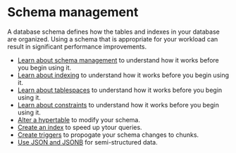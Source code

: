 # Schema management
A database schema defines how the tables and indexes in your database are
organized. Using a schema that is appropriate for your workload can result in
significant performance improvements.

*   [Learn about schema management][about-schema] to understand how it works
    before you begin using it.
*   [Learn about indexing][about-indexing] to understand how it works before you
    begin using it.
*   [Learn about tablespaces][about-tablespaces] to understand how it works before
    you begin using it.
*   [Learn about constraints][about-constraints] to understand how it works before
    you begin using it.
*   [Alter a hypertable][schema-alter] to modify your schema.
*   [Create an index][schema-indexing] to speed up ytour queries.
*   [Create triggers][schema-triggers] to propogate your schema changes to chunks.
*   [Use JSON and JSONB][schema-json] for semi-structured data.

[about-schema]: /schema-management/about-schemas
[about-indexing]: /schema-management/indexing
[about-constraints]: /schema-management/constraints
[about-tablespaces]: /schema-management/tablespaces
[schema-alter]: /schema-management/alter
[schema-triggers]: /schema-management/triggers
[schema-json]: /schema-management/json
[schema-indexing]: timescaledb/how-to-guides/schema-management/indexing.md
